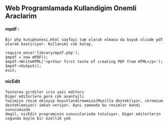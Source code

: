 ## Web Programlamada Kullandigim Onemli Araclarim

#### mpdf :
    Bir php kutuphanesi.Html sayfayi tam olarak olmasa da buyuk olcude pdf
    olarak bastiriyor. Kullanimi cok kolay.

    require_once('library/mpdf.php');
    $mpdf = new mPDF();
    $mpdf->WriteHTML('<p>Your first taste of creating PDF from HTML</p>');
    $mpdf->Output();
    exit;

#### nicEdit
    Textarea girdiler icin yazi editoru
    Diger editorlere gore cok avantajli
    Yazimiza resim ekleyip boyutlandirmamiza(Mozilla destekliyor, chromium
    desteklemiyor) imkan veriyor. Ayni zamanda bu resimler kendi sunucumuzda
    degil, nicEdit programinin sunucularinda tutuluyor. Diger editorlerin
    cogunda boyle bir ozellik yok
